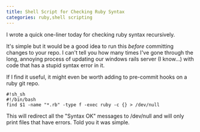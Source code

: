 ```yaml
---
title: Shell Script for Checking Ruby Syntax
categories: ruby,shell scripting
---
```


I wrote a quick one-liner today for checking ruby syntax recursively. 

It's simple but it would be a good idea to run this _before_ committing changes to your repo. I can't tell you how many times I've gone through the long, annoying process of updating our windows rails server (I know...) with code that has a stupid syntax error in it.

If I find it useful, it might even be worth adding to pre-commit hooks on a ruby git repo.

    #!sh_sh
    #!/bin/bash
    find $1 -name "*.rb" -type f -exec ruby -c {} > /dev/null

This will redirect all the "Syntax OK" messages to /dev/null and will only print files that have errors. Told you it was simple.